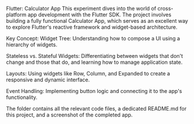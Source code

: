 Flutter: Calculator App
This experiment dives into the world of cross-platform app development with the Flutter SDK. The project involves building a fully functional Calculator App, which serves as an excellent way to explore Flutter's reactive framework and widget-based architecture.

Key Concept:
Widget Tree: Understanding how to compose a UI using a hierarchy of widgets.

Stateless vs. Stateful Widgets: Differentiating between widgets that don't change and those that do, and learning how to manage application state.

Layouts: Using widgets like Row, Column, and Expanded to create a responsive and dynamic interface.

Event Handling: Implementing button logic and connecting it to the app's functionality.

The folder contains all the relevant code files, a dedicated README.md for this project, and a screenshot of the completed app.
